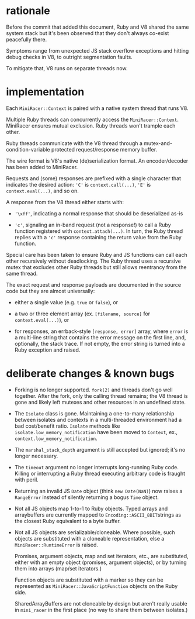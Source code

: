 rationale
=========

Before the commit that added this document, Ruby and V8 shared the same system
stack but it's been observed that they don't always co-exist peacefully there.

Symptoms range from unexpected JS stack overflow exceptions and hitting debug
checks in V8, to outright segmentation faults.

To mitigate that, V8 runs on separate threads now.

implementation
==============

Each `MiniRacer::Context` is paired with a native system thread that runs V8.

Multiple Ruby threads can concurrently access the `MiniRacer::Context`.
MiniRacer ensures mutual exclusion. Ruby threads won't trample each other.

Ruby threads communicate with the V8 thread through a mutex-and-condition-variable
protected request/response memory buffer.

The wire format is V8's native (de)serialization format. An encoder/decoder
has been added to MiniRacer.

Requests and (some) responses are prefixed with a single character
that indicates the desired action: `'C'` is `context.call(...)`,
`'E'` is `context.eval(...)`, and so on.

A response from the V8 thread either starts with:

- `'\xff'`, indicating a normal response that should be deserialized as-is

- `'c'`, signaling an in-band request (not a response!) to call a Ruby function
  registered with `context.attach(...)`. In turn, the Ruby thread replies with
  a `'c'` response containing the return value from the Ruby function.

Special care has been taken to ensure Ruby and JS functions can call each other
recursively without deadlocking. The Ruby thread uses a recursive mutex that
excludes other Ruby threads but still allows reentrancy from the same thread.

The exact request and response payloads are documented in the source code but
they are almost universally:

- either a single value (e.g. `true` or `false`), or

- a two or three element array (ex. `[filename, source]` for `context.eval(...)`), or

- for responses, an errback-style `[response, error]` array, where `error`
  is a multi-line string that contains the error message on the first line,
  and, optionally, the stack trace. If not empty, the error string is turned
  into a Ruby exception and raised.

deliberate changes & known bugs
===============================

- Forking is no longer supported. `fork(2)` and threads don't go well together.
  After the fork, only the calling thread remains; the V8 thread is gone and
  likely left mutexes and other resources in an undefined state.

- The `Isolate` class is gone. Maintaining a one-to-many relationship between
  isolates and contexts in a multi-threaded environment had a bad cost/benefit
  ratio. `Isolate` methods like `isolate.low_memory_notification` have been
  moved to `Context`, ex., `context.low_memory_notification`.

- The `marshal_stack_depth` argument is still accepted but ignored; it's no
  longer necessary.

- The `timeout` argument no longer interrupts long-running Ruby code. Killing
  or interrupting a Ruby thread executing arbitrary code is fraught with peril.

- Returning an invalid JS `Date` object (think `new Date(NaN)`) now raises a
  `RangeError` instead of silently returning a bogus `Time` object.

- Not all JS objects map 1-to-1 to Ruby objects. Typed arrays and arraybuffers
  are currently mapped to `Encoding::ASCII_8BIT`strings as the closest Ruby
  equivalent to a byte buffer.

- Not all JS objects are serializable/cloneable. Where possible, such objects
  are substituted with a cloneable representation, else a `MiniRacer::RuntimeError`
  is raised.

  Promises, argument objects, map and set iterators, etc., are substituted,
  either with an empty object (promises, argument objects), or by turning them
  into arrays (map/set iterators.)

  Function objects are substituted with a marker so they can be represented
  as `MiniRacer::JavaScriptFunction` objects on the Ruby side.

  SharedArrayBuffers are not cloneable by design but aren't really usable in
  `mini_racer` in the first place (no way to share them between isolates.)
